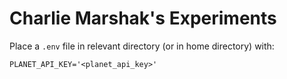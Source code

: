 # Charlie Marshak's Experiments

Place a `.env` file in relevant directory (or in home directory) with:

```
PLANET_API_KEY='<planet_api_key>'
```